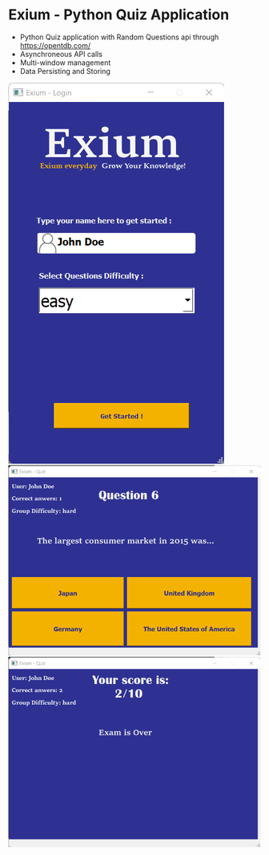 # Exium - Python Quiz Application
 * Python Quiz application with Random Questions api through https://opentdb.com/
 * Asynchroneous API calls
 * Multi-window management
 * Data Persisting and Storing  
 
 <img src="1.png" />
 <img src="2.png" />
 <img src="3.png" />
